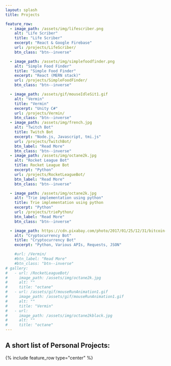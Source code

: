 ```yaml
---
layout: splash
title: Projects

feature_row:
  - image_path: /assets/img/lifescriber.png
    alt: "Life Scriber"
    title: "Life Scriber"
    excerpt: "React & Google Firebase"
    url: /projects/LifeScriber/
    btn_class: "btn--inverse"

  - image_path: /assets/img/simplefoodfinder.png
    alt: "Simple Food Finder"
    title: "Simple Food Finder"
    excerpt: "React (MERN stack)"
    url: /projects/SimpleFoodFinder/
    btn_class: "btn--inverse"

  - image_path: /assets/gif/mouseIdleSit1.gif
    alt: "Vermin"
    title: "Vermin"
    excerpt: "Unity C#"
    url: /projects/Vermin/
    btn_class: "btn--inverse"
  - image_path: /assets/img/french.jpg
    alt: "Twitch Bot"
    title: Twitch Bot
    excerpt: "Node.js, Javascript, tmi.js"
    url: /projects/TwitchBot/
    btn_label: "Read More"
    btn_class: "btn--inverse"
  - image_path: /assets/img/octane2k.jpg
    alt: "Rocket League Bot"
    title: Rocket League Bot
    excerpt: "Python"
    url: /projects/RocketLeagueBot/
    btn_label: "Read More"
    btn_class: "btn--inverse"

  - image_path: /assets/img/octane2k.jpg
    alt: "Trie implementation using python"
    title: Trie implementation using python
    excerpt: "Python"
    url: /projects/triePython/
    btn_label: "Read More"
    btn_class: "btn--inverse"

  - image_path: https://cdn.pixabay.com/photo/2017/01/25/12/31/bitcoin-2007769__340.jpg
    alt: "Cryptocurrency Bot"
    title: "Cryptocurrency Bot"
    excerpt: "Python, Various APIs, Requests, JSON"

    #url: /Vermin/
    #btn_label: "Read More"
    #btn_class: "btn--inverse"
# gallery:
#   - url: /RocketLeagueBot/
#     image_path: /assets/img/octane2k.jpg
#     alt: ""
#     title: "octane"
#   - url: /assets/gif/mouseRunAnimation1.gif
#     image_path: /assets/gif/mouseRunAnimation1.gif
#     alt: ""
#     title: "Vermin"
#   - url:
#     image_path: /assets/img/octane2kblack.jpg
#     alt: ""
#     title: "octane"
---
```


## A short list of Personal Projects:

{% include feature_row type="center" %}
